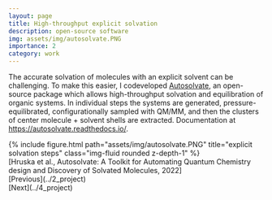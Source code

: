 ```yaml
---
layout: page
title: High-throughput explicit solvation
description: open-source software
img: assets/img/autosolvate.PNG
importance: 2
category: work
---
```


The accurate solvation of molecules with an explicit solvent can be challenging. To make this easier, I codeveloped <a href="https://github.com/Liu-group/AutoSolvate">Autosolvate</a>, an open-source package which allows high-throughput solvation and equilibration of organic systems. In individual steps the systems are generated, pressure-equilibrated, configurationally sampled with QM/MM, and then the clusters of center molecule + solvent shells are extracted. Documentation at <a href="https://autosolvate.readthedocs.io/">https://autosolvate.readthedocs.io/</a>. 

<div class="row justify-content-sm-center">
    <div class="col-sm-6 mt-3 mt-md-0">
        {% include figure.html path="assets/img/autosolvate.PNG" title="explicit solvation steps" class="img-fluid rounded z-depth-1" %}
    </div>

</div>

<div class="caption"> [Hruska et al., Autosolvate: A Toolkit for Automating Quantum Chemistry design and Discovery of Solvated Molecules, 2022]
</div>
[Previous](../2_project)  <div class="right">[Next](../4_project)</div>
